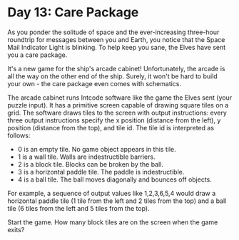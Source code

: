 # Day 13: Care Package

As you ponder the solitude of space and the ever-increasing three-hour roundtrip for messages
between you and Earth, you notice that the Space Mail Indicator Light is blinking. To help keep you
sane, the Elves have sent you a care package.

It's a new game for the ship's arcade cabinet! Unfortunately, the arcade is all the way on the other
end of the ship. Surely, it won't be hard to build your own - the care package even comes with
schematics.

The arcade cabinet runs Intcode software like the game the Elves sent (your puzzle input). It has a
primitive screen capable of drawing square tiles on a grid. The software draws tiles to the screen
with output instructions: every three output instructions specify the x position (distance from the
left), y position (distance from the top), and tile id. The tile id is interpreted as follows:

- 0 is an empty tile. No game object appears in this tile.
- 1 is a wall tile. Walls are indestructible barriers.
- 2 is a block tile. Blocks can be broken by the ball.
- 3 is a horizontal paddle tile. The paddle is indestructible.
- 4 is a ball tile. The ball moves diagonally and bounces off objects.

For example, a sequence of output values like 1,2,3,6,5,4 would draw a horizontal paddle tile (1
tile from the left and 2 tiles from the top) and a ball tile (6 tiles from the left and 5 tiles from
the top).

Start the game. How many block tiles are on the screen when the game exits?
